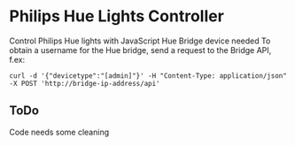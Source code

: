 # Philips Hue Lights Controller
Control Philips Hue lights with JavaScript 
Hue Bridge device needed
To obtain a username for the Hue bridge, send a request to the Bridge API, f.ex:
```
curl -d '{"devicetype":"[admin]"}' -H "Content-Type: application/json" -X POST 'http://bridge-ip-address/api'
```

## ToDo
Code needs some cleaning



